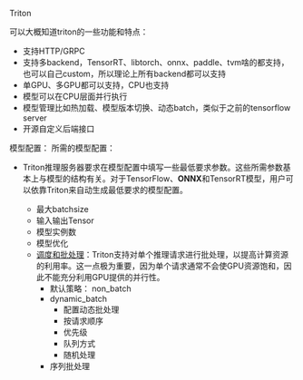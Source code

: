 Triton


可以大概知道triton的一些功能和特点：

+ 支持HTTP/GRPC
+ 支持多backend，TensorRT、libtorch、onnx、paddle、tvm啥的都支持，也可以自己custom，所以理论上所有backend都可以支持
+ 单GPU、多GPU都可以支持，CPU也支持
+ 模型可以在CPU层面并行执行
+ 模型管理比如热加载、模型版本切换、动态batch，类似于之前的tensorflow server
+ 开源自定义后端接口

模型配置：
所需的模型配置：
+ Triton推理服务器要求在模型配置中填写一些最低要求参数。这些所需参数基本上与模型的结构有关。对于TensorFlow、**ONNX**和TensorRT模型，用户可以依靠Triton来自动生成最低要求的模型配置。
    
    + 最大batchsize
    + 输入输出Tensor
    + 模型实例数
    + 模型优化
    + [调度和批处理](https://github.com/triton-inference-server/server/blob/main/docs/README.md#scheduling-and-batching)：Triton支持对单个推理请求进行批处理，以提高计算资源的利用率。这一点极为重要，因为单个请求通常不会使GPU资源饱和，因此不能充分利用GPU提供的并行性。
        + 默认策略： non_batch
        + dynamic_batch
            + 配置动态批处理
            + 按请求顺序
            + 优先级
            + 队列方式
            + 随机处理
        + 序列批处理
        


